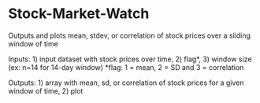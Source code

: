 # Stock-Market-Watch
Outputs and plots mean, stdev, or correlation of stock prices over a sliding window of time

Inputs: 1) input dataset with stock prices over time, 2) flag*, 3) window size (ex: n=14 for 14-day window)
*flag: 1 = mean, 2 = SD and 3 = correlation

Outputs: 1) array with mean, sd, or correlation of stock prices for a given window of time, 2) plot

